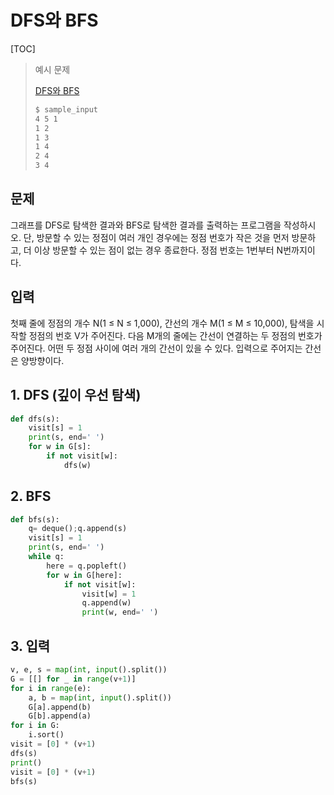 # DFS와 BFS

[TOC]

> 예시 문제
>
> [DFS와 BFS](https://www.acmicpc.net/problem/1260)
>
> ```bash
> $ sample_input
> 4 5 1
> 1 2
> 1 3
> 1 4
> 2 4
> 3 4
> ```
>
> 

## 문제

그래프를 DFS로 탐색한 결과와 BFS로 탐색한 결과를 출력하는 프로그램을 작성하시오. 단, 방문할 수 있는 정점이 여러 개인 경우에는 정점 번호가 작은 것을 먼저 방문하고, 더 이상 방문할 수 있는 점이 없는 경우 종료한다. 정점 번호는 1번부터 N번까지이다.

## 입력

첫째 줄에 정점의 개수 N(1 ≤ N ≤ 1,000), 간선의 개수 M(1 ≤ M ≤ 10,000), 탐색을 시작할 정점의 번호 V가 주어진다. 다음 M개의 줄에는 간선이 연결하는 두 정점의 번호가 주어진다. 어떤 두 정점 사이에 여러 개의 간선이 있을 수 있다. 입력으로 주어지는 간선은 양방향이다.

## 1. DFS (깊이 우선 탐색)

```python
def dfs(s):
    visit[s] = 1
    print(s, end=' ')
    for w in G[s]:
        if not visit[w]:
            dfs(w)
```

## 2. BFS

```python
def bfs(s):
    q= deque();q.append(s)
    visit[s] = 1
    print(s, end=' ')
    while q:
        here = q.popleft()
        for w in G[here]:
            if not visit[w]:
                visit[w] = 1
                q.append(w)
                print(w, end=' ')
```



## 3. 입력

```python
v, e, s = map(int, input().split())
G = [[] for _ in range(v+1)]
for i in range(e):
    a, b = map(int, input().split())
    G[a].append(b)
    G[b].append(a)
for i in G:
    i.sort()
visit = [0] * (v+1)
dfs(s)
print()
visit = [0] * (v+1)
bfs(s)
```

